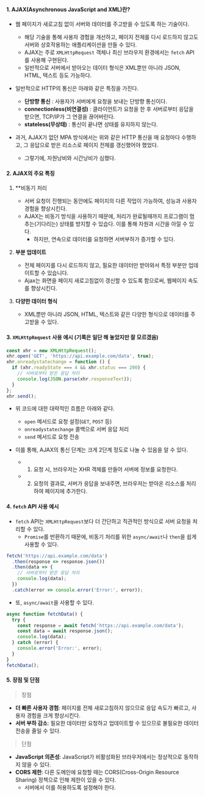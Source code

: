 
#### 1. AJAX(Asynchronous JavaScript and XML)란?

- 웹 페이지가 새로고침 없이 서버와 데이터를 주고받을 수 있도록 하는 기술이다.
	- 해당 기술을 통해 사용자 경험을 개선하고, 페이지 전체를 다시 로드하지 않고도 서버와 상호작용하는 애플리케이션을 만들 수 있다.
	- AJAX는 주로 `XMLHttpRequest` 객체나 최신 브라우저 환경에서는 `fetch` API를 사용해 구현된다.
	- 일반적으로 서버에서 받아오는 데이터 형식은 XML뿐만 아니라 JSON, HTML, 텍스트 등도 가능하다.

- 일반적으로 HTTP의 통신은 아래와 같은 특징을 가진다.
    - **단방향 통신** : 사용자가 서버에게 요청을 보내는 단방향 통신이다. 
	- **connectionless(비연결성)** : 클라이언트가 요청을 한 후 서버로부터 응답을 받으면, TCP/IP가 그 연결을 끊어버린다.
	-  **stateless(무상태)** : 통신이 끝나면 상태를 유지하지 않는다.

- 과거, AJAX가 없던 MPA 방식에서는 위와 같은 HTTP 통신을 매 요청마다 수행하고, 그 응답으로 받은 리소스로 페이지 전체를 갱신했어야 했었다.
    - 그렇기에, 자원낭비와 시간낭비가 심했다.

 
#### 2. AJAX의 주요 특징

1. **비동기 처리
	- 서버 요청이 진행되는 동안에도 페이지의 다른 작업이 가능하여, 성능과 사용자 경험을 향상시킨다.
	- AJAX는 비동기 방식을 사용하기 때문에, 처리가 완료될때까지 프로그램이 멈추는(기다리는) 상태를 방지할 수 있습다. 이를 통해 자원과 시간을 아낄 수 있다.
	    - 하지만, 연속으로 데이터를 요청하면 서버부하가 증가할 수 있다.

2. **부분 업데이트**
	- 전체 페이지를 다시 로드하지 않고, 필요한 데이터만 받아와서 특정 부분만 업데이트할 수 있습니다.
	- Ajax는 화면을 페이지 새로고침없이 갱신할 수 있도록 함으로써, 웹페이지 속도를 향상시킨다.
    
3. **다양한 데이터 형식**
	- XML뿐만 아니라 JSON, HTML, 텍스트와 같은 다양한 형식으로 데이터를 주고받을 수 있다.


#### 3. `XMLHttpRequest` 사용 예시 (기록은 일단 해 놓았지만 잘 모르겠음)

```js
const xhr = new XMLHttpRequest();
xhr.open('GET', 'https://api.example.com/data', true);
xhr.onreadystatechange = function () {
  if (xhr.readyState === 4 && xhr.status === 200) {
    // 서버로부터 받은 응답 처리
    console.log(JSON.parse(xhr.responseText));
  }
};
xhr.send();
```

- 위 코드에 대한 대략적인 흐름은 아래와 같다.
	- `open` 메서드로 요청 설정(`GET`, `POST` 등)
	- `onreadystatechange` 콜백으로 서버 응답 처리
	- `send` 메서드로 요청 전송

- 이를 통해, AJAX의 통신 단계는 크게 2단계 정도로 나눌 수 있음을 알 수 있다.
    - 1. 요청 시, 브라우저는 XHR 객체를 만들어 서버에 정보를 요청한다.
    - 2. 요청의 결과로, 서버가 응답을 보내주면, 브라우저는 받아온 리소스를 처리하여 페이지에 추가한다.


#### 4. `fetch` API 사용 예시

- `fetch` API는 `XMLHttpRequest`보다 더 간단하고 직관적인 방식으로 서버 요청을 처리할 수 있다.
	- `Promise`를 반환하기 때문에, 비동기 처리를 위한 `async/await`나 `then`을 쉽게 사용할 수 있다.

```js
fetch('https://api.example.com/data')
  .then(response => response.json())
  .then(data => {
    // 서버로부터 받은 응답 처리
    console.log(data);
  })
  .catch(error => console.error('Error:', error));
```

- 또, `async/await`을 사용할 수 있다.
```js
async function fetchData() {
  try {
    const response = await fetch('https://api.example.com/data');
    const data = await response.json();
    console.log(data);
  } catch (error) {
    console.error('Error:', error);
  }
}
fetchData();
```


#### 5. 장점 및 단점

>장점
- **더 빠른 사용자 경험**: 페이지를 전체 새로고침하지 않으므로 응답 속도가 빠르고, 사용자 경험을 크게 향상시킨다.
- **서버 부하 감소**: 필요한 데이터만 요청하고 업데이트할 수 있으므로 불필요한 데이터 전송을 줄일 수 있다.


>단점
- **JavaScript 의존성**: JavaScript가 비활성화된 브라우저에서는 정상적으로 동작하지 않을 수 있다.
- **CORS 제한**: 다른 도메인에 요청할 때는 CORS(Cross-Origin Resource Sharing) 정책으로 인해 제한이 있을 수 있다.
	- 서버에서 이를 허용하도록 설정해야 한다.

